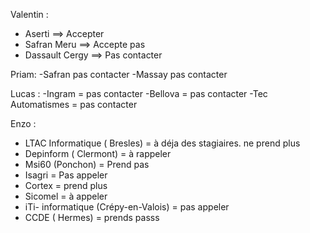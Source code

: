 
Valentin : 
- Aserti ==> Accepter
- Safran Meru ==> Accepte pas
- Dassault Cergy ==> Pas contacter

Priam:
-Safran pas contacter
-Massay pas contacter

Lucas :
-Ingram = pas contacter
-Bellova = pas contacter
-Tec Automatismes = pas contacter

Enzo :
- LTAC Informatique ( Bresles) = à déja des stagiaires. ne prend plus
- Depinform ( Clermont) = à rappeler 
- Msi60 (Ponchon) = Prend pas 
- Isagri = Pas appeler
- Cortex = prend plus 
- Sicomel = à appeler
- iTi- informatique (Crépy-en-Valois) = pas appeler 
- CCDE ( Hermes) = prends passs

